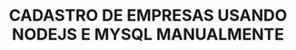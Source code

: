 <!-- CREATE USER 'luan'@'localhost' IDENTIFIED BY 'info2k21';
ALTER USER 'luan'@'localhost' IDENTIFIED WITH mysql_native_password BY 'info2k21';
GRANT ALL PRIVILEGES ON * . * TO 'luan'@'localhost';
flush privileges;


create database node;

CREATE TABLE `node`.`books` (
  `id` INT NOT NULL AUTO_INCREMENT,
  `title` VARCHAR(150) NULL,
  `pageqty` INT NULL,
  `ramo` VARCHAR(150) NULL,
  `matriz` VARCHAR(150) NULL,
  `cnpj` VARCHAR(150) NULL,
  `filiais` VARCHAR(150) NULL,
  `ano` INT NULL,
  PRIMARY KEY (`id`));
  
INSERT INTO books (id,title,pageqty,ramo,matriz,cnpj,filiais,ano)
VALUES ('5', 'John Deere', '21', 'agro', 'canoascity', '7831231123213','3','1987');
  
ALTER TABLE books ADD COLUMN (
  
);

UPDATE books SET title,pageqty,ramo,matriz,cnpj,filiais,ano WHERE id = 1
  
DROP TABLE books; 
 
use node;
  
SELECT * FROM books -->

<h1 align="center">CADASTRO DE EMPRESAS USANDO NODEJS E MYSQL MANUALMENTE</h1>



